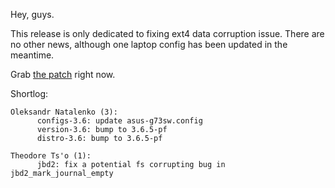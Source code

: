 Hey, guys.  
  
This release is only dedicated to fixing ext4 data corruption issue. There are
no other news, although one laptop config has been updated in the meantime.  
  
Grab [the patch](http://pf.natalenko.name/sources/3.6/patch-3.6.5-pf.bz2)
right now.  
  
Shortlog:  
  

    
    
    Oleksandr Natalenko (3):  
          configs-3.6: update asus-g73sw.config  
          version-3.6: bump to 3.6.5-pf  
          distro-3.6: bump to 3.6.5-pf  
      
    Theodore Ts'o (1):  
          jbd2: fix a potential fs corrupting bug in jbd2_mark_journal_empty

